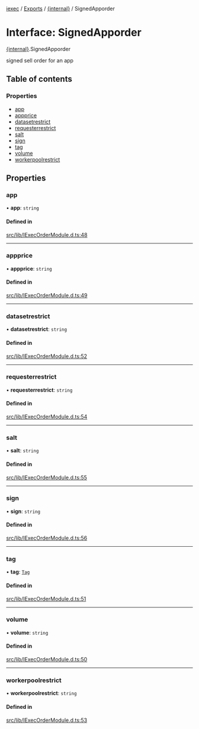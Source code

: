 [iexec](../README.md) / [Exports](../modules.md) / [{internal}](../modules/internal_.md) / SignedApporder

# Interface: SignedApporder

[{internal}](../modules/internal_.md).SignedApporder

signed sell order for an app

## Table of contents

### Properties

- [app](internal_.SignedApporder.md#app)
- [appprice](internal_.SignedApporder.md#appprice)
- [datasetrestrict](internal_.SignedApporder.md#datasetrestrict)
- [requesterrestrict](internal_.SignedApporder.md#requesterrestrict)
- [salt](internal_.SignedApporder.md#salt)
- [sign](internal_.SignedApporder.md#sign)
- [tag](internal_.SignedApporder.md#tag)
- [volume](internal_.SignedApporder.md#volume)
- [workerpoolrestrict](internal_.SignedApporder.md#workerpoolrestrict)

## Properties

### app

• **app**: `string`

#### Defined in

[src/lib/IExecOrderModule.d.ts:48](https://github.com/iExecBlockchainComputing/iexec-sdk/blob/500b144/src/lib/IExecOrderModule.d.ts#L48)

___

### appprice

• **appprice**: `string`

#### Defined in

[src/lib/IExecOrderModule.d.ts:49](https://github.com/iExecBlockchainComputing/iexec-sdk/blob/500b144/src/lib/IExecOrderModule.d.ts#L49)

___

### datasetrestrict

• **datasetrestrict**: `string`

#### Defined in

[src/lib/IExecOrderModule.d.ts:52](https://github.com/iExecBlockchainComputing/iexec-sdk/blob/500b144/src/lib/IExecOrderModule.d.ts#L52)

___

### requesterrestrict

• **requesterrestrict**: `string`

#### Defined in

[src/lib/IExecOrderModule.d.ts:54](https://github.com/iExecBlockchainComputing/iexec-sdk/blob/500b144/src/lib/IExecOrderModule.d.ts#L54)

___

### salt

• **salt**: `string`

#### Defined in

[src/lib/IExecOrderModule.d.ts:55](https://github.com/iExecBlockchainComputing/iexec-sdk/blob/500b144/src/lib/IExecOrderModule.d.ts#L55)

___

### sign

• **sign**: `string`

#### Defined in

[src/lib/IExecOrderModule.d.ts:56](https://github.com/iExecBlockchainComputing/iexec-sdk/blob/500b144/src/lib/IExecOrderModule.d.ts#L56)

___

### tag

• **tag**: [`Tag`](../modules/internal_.md#tag)

#### Defined in

[src/lib/IExecOrderModule.d.ts:51](https://github.com/iExecBlockchainComputing/iexec-sdk/blob/500b144/src/lib/IExecOrderModule.d.ts#L51)

___

### volume

• **volume**: `string`

#### Defined in

[src/lib/IExecOrderModule.d.ts:50](https://github.com/iExecBlockchainComputing/iexec-sdk/blob/500b144/src/lib/IExecOrderModule.d.ts#L50)

___

### workerpoolrestrict

• **workerpoolrestrict**: `string`

#### Defined in

[src/lib/IExecOrderModule.d.ts:53](https://github.com/iExecBlockchainComputing/iexec-sdk/blob/500b144/src/lib/IExecOrderModule.d.ts#L53)
